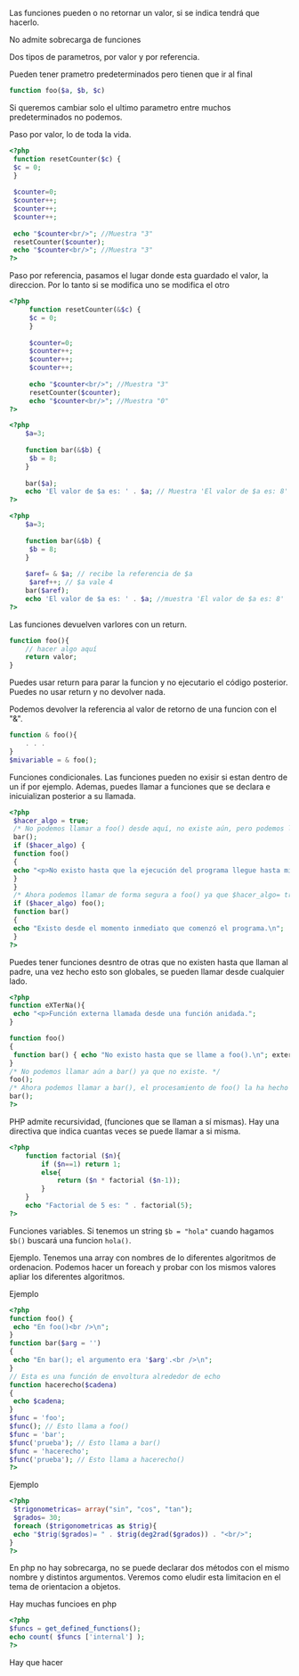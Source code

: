 Las funciones pueden o no retornar un valor, si se indica tendrá que hacerlo.

No admite sobrecarga de funciones

Dos tipos de parametros, por valor y por referencia.

Pueden tener prametro predeterminados pero tienen que ir al final
```php
function foo($a, $b, $c)
```

Si queremos cambiar solo el ultimo parametro entre muchos predeterminados no podemos.

Paso por valor, lo de toda la vida.

```php
<?php
 function resetCounter($c) {
 $c = 0;
 }
 
 $counter=0;
 $counter++;
 $counter++;
 $counter++;
 
 echo "$counter<br/>"; //Muestra "3"
 resetCounter($counter);
 echo "$counter<br/>"; //Muestra "3"
?>
```

Paso por referencia, pasamos el lugar donde esta guardado el valor, la direccion. Por lo tanto si se modifica uno se modifica el otro
```php
<?php
	 function resetCounter(&$c) {
	 $c = 0;
	 }
	 
	 $counter=0;
	 $counter++;
	 $counter++;
	 $counter++;
	 
	 echo "$counter<br/>"; //Muestra "3"
	 resetCounter($counter);
	 echo "$counter<br/>"; //Muestra "0"
?>
```

```php
<?php
	$a=3;
	
	function bar(&$b) {
	 $b = 8;
	}
	
	bar($a);
	echo 'El valor de $a es: ' . $a; // Muestra 'El valor de $a es: 8'
?>
```

```php
<?php
	$a=3;
	
	function bar(&$b) {
	 $b = 8;
	}
	
	$aref= & $a; // recibe la referencia de $a
	 $aref++; // $a vale 4
	bar($aref);
	echo 'El valor de $a es: ' . $a; //muestra 'El valor de $a es: 8'
?>
```

Las funciones devuelven varlores con un return.
```php
function foo(){
	// hacer algo aquí
	return valor;
}
```

Puedes usar return para parar la funcion y no ejecutario el código posterior.
Puedes no usar return y no devolver nada.

Podemos devolver la referencia al valor de retorno de una funcion con el "&".
```php
function & foo(){
	. . .
}
$mivariable = & foo();
```

Funciones condicionales.
Las funciones pueden no exisir si estan dentro de un if por ejemplo.
Ademas, puedes llamar a funciones que se declara e inicuializan posterior a su llamada.
```php
<?php
 $hacer_algo = true;
 /* No podemos llamar a foo() desde aquí, no existe aún, pero podemos llamar a bar() */
 bar();
 if ($hacer_algo) {
 function foo()
 {
 echo "<p>No existo hasta que la ejecución del programa llegue hasta mí.\n";
 }
 }
 /* Ahora podemos llamar de forma segura a foo() ya que $hacer_algo= true */
 if ($hacer_algo) foo();
 function bar()
 {
 echo "Existo desde el momento inmediato que comenzó el programa.\n";
 }
?>
```

Puedes tener funciones desntro de otras que no existen hasta que llaman al padre, una vez hecho esto son globales, se pueden llamar desde cualquier lado.
```php
<?php
function eXTerNa(){
 echo "<p>Función externa llamada desde una función anidada.";
}

function foo()
{
 function bar() { echo "No existo hasta que se llame a foo().\n"; externa(); }
}
/* No podemos llamar aún a bar() ya que no existe. */
foo();
/* Ahora podemos llamar a bar(), el procesamiento de foo() la ha hecho accesible. */
bar();
?>
```

PHP admite recursividad, (funciones que se llaman a sí mismas). Hay una directiva que indica cuantas veces se puede llamar a si misma.

```php
<?php
	function factorial ($n){
		if ($n==1) return 1;
		else{
			return ($n * factorial ($n-1));
		}
	}
	echo "Factorial de 5 es: " . factorial(5);
?>
```

Funciones variables.
Si tenemos un string `$b = "hola"` cuando hagamos `$b()` buscará una funcion `hola()`.

Ejemplo.
Tenemos una array con nombres de lo diferentes algoritmos de ordenacion. Podemos hacer un foreach y probar con los mismos valores apliar los diferentes algoritmos.

Ejemplo
```php
<?php
function foo() {
 echo "En foo()<br />\n";
}
function bar($arg = '')
{
 echo "En bar(); el argumento era '$arg'.<br />\n";
}
// Esta es una función de envoltura alrededor de echo
function hacerecho($cadena)
{
 echo $cadena;
}
$func = 'foo';
$func(); // Esto llama a foo()
$func = 'bar';
$func('prueba'); // Esto llama a bar()
$func = 'hacerecho';
$func('prueba'); // Esto llama a hacerecho()
?>
```

Ejemplo
```php
<?php
 $trigonometricas= array("sin", "cos", "tan");
 $grados= 30;
 foreach ($trigonometricas as $trig){
 echo "$trig($grados)= " . $trig(deg2rad($grados)) . "<br/>";
}
?>
```

En php no hay sobrecarga, no se puede declarar dos métodos con el mismo nombre y distintos argumentos. Veremos como eludir esta limitacion en el tema de orientacion a objetos.

Hay muchas funcioes en php
```php
<?php
$funcs = get_defined_functions();
echo count( $funcs ['internal'] );
?>
```

Hay que hacer 